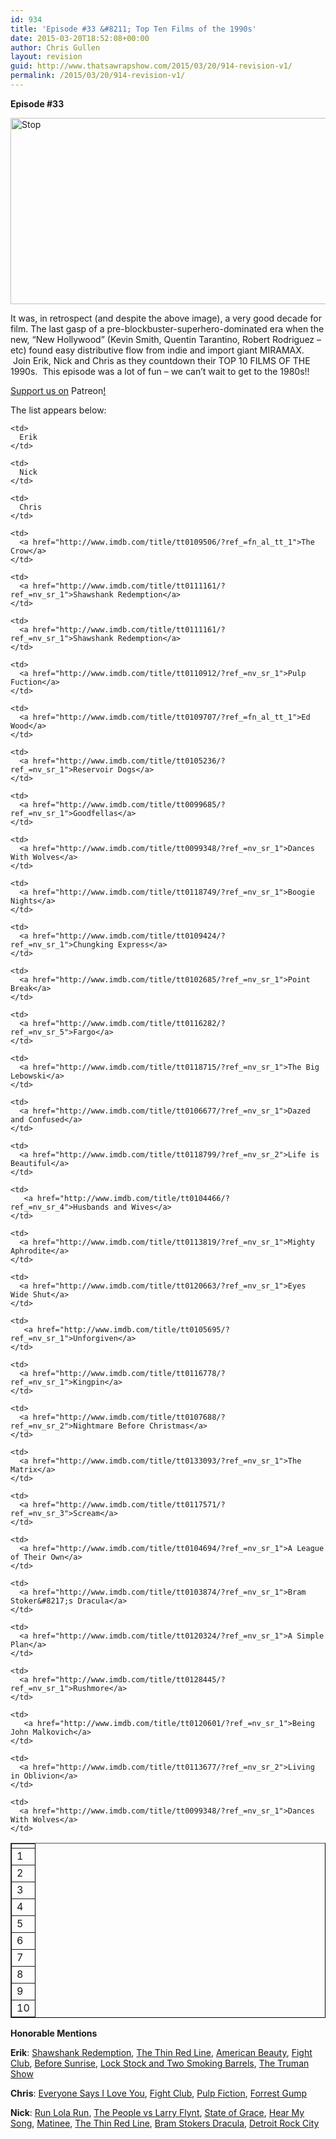 ```yaml
---
id: 934
title: 'Episode #33 &#8211; Top Ten Films of the 1990s'
date: 2015-03-20T18:52:08+00:00
author: Chris Gullen
layout: revision
guid: http://www.thatsawrapshow.com/2015/03/20/914-revision-v1/
permalink: /2015/03/20/914-revision-v1/
---
```

**Episode #33**

[<img class="aligncenter  wp-image-915" src="http://www.thatsawrapshow.com/wp-content/uploads/2015/03/Stop.jpg" alt="Stop" width="527" height="298" />](http://www.thatsawrapshow.com/wp-content/uploads/2015/03/Stop.jpg)

It was, in retrospect (and despite the above image), a very good decade for film. The last gasp of a pre-blockbuster-superhero-dominated era when the new, &#8220;New Hollywood&#8221; (Kevin Smith, Quentin Tarantino, Robert Rodriguez &#8211; etc) found easy distributive flow from indie and import giant MIRAMAX.  Join Erik, Nick and Chris as they countdown their TOP 10 FILMS OF THE 1990s.  This episode was a lot of fun &#8211; we can&#8217;t wait to get to the 1980s!!

[Support us on](https://www.patreon.com/thatsawrap) Patreon[!](https://www.patreon.com/thatsawrap)

The list appears below:

<!--more-->

<table style="border-color: #000000;" border="1px solid">
  <tr>
    <td>
    </td>
    
    <td>
      Erik
    </td>
    
    <td>
      Nick
    </td>
    
    <td>
      Chris
    </td>
  </tr>
  
  <tr>
    <td>
      1
    </td>
    
    <td>
      <a href="http://www.imdb.com/title/tt0109506/?ref_=fn_al_tt_1">The Crow</a>
    </td>
    
    <td>
      <a href="http://www.imdb.com/title/tt0111161/?ref_=nv_sr_1">Shawshank Redemption</a>
    </td>
    
    <td>
      <a href="http://www.imdb.com/title/tt0111161/?ref_=nv_sr_1">Shawshank Redemption</a>
    </td>
  </tr>
  
  <tr>
    <td>
      2
    </td>
    
    <td>
      <a href="http://www.imdb.com/title/tt0110912/?ref_=nv_sr_1">Pulp Fuction</a>
    </td>
    
    <td>
      <a href="http://www.imdb.com/title/tt0109707/?ref_=fn_al_tt_1">Ed Wood</a>
    </td>
    
    <td>
      <a href="http://www.imdb.com/title/tt0105236/?ref_=nv_sr_1">Reservoir Dogs</a>
    </td>
  </tr>
  
  <tr>
    <td>
      3
    </td>
    
    <td>
      <a href="http://www.imdb.com/title/tt0099685/?ref_=nv_sr_1">Goodfellas</a>
    </td>
    
    <td>
      <a href="http://www.imdb.com/title/tt0099348/?ref_=nv_sr_1">Dances With Wolves</a>
    </td>
    
    <td>
      <a href="http://www.imdb.com/title/tt0118749/?ref_=nv_sr_1">Boogie Nights</a>
    </td>
  </tr>
  
  <tr>
    <td>
      4
    </td>
    
    <td>
      <a href="http://www.imdb.com/title/tt0109424/?ref_=nv_sr_1">Chungking Express</a>
    </td>
    
    <td>
      <a href="http://www.imdb.com/title/tt0102685/?ref_=nv_sr_1">Point Break</a>
    </td>
    
    <td>
      <a href="http://www.imdb.com/title/tt0116282/?ref_=nv_sr_5">Fargo</a>
    </td>
  </tr>
  
  <tr>
    <td>
      5
    </td>
    
    <td>
      <a href="http://www.imdb.com/title/tt0118715/?ref_=nv_sr_1">The Big Lebowski</a>
    </td>
    
    <td>
      <a href="http://www.imdb.com/title/tt0106677/?ref_=nv_sr_1">Dazed and Confused</a>
    </td>
    
    <td>
      <a href="http://www.imdb.com/title/tt0118799/?ref_=nv_sr_2">Life is Beautiful</a>
    </td>
  </tr>
  
  <tr>
    <td>
      6
    </td>
    
    <td>
       <a href="http://www.imdb.com/title/tt0104466/?ref_=nv_sr_4">Husbands and Wives</a>
    </td>
    
    <td>
      <a href="http://www.imdb.com/title/tt0113819/?ref_=nv_sr_1">Mighty Aphrodite</a>
    </td>
    
    <td>
      <a href="http://www.imdb.com/title/tt0120663/?ref_=nv_sr_1">Eyes Wide Shut</a>
    </td>
  </tr>
  
  <tr>
    <td>
      7
    </td>
    
    <td>
       <a href="http://www.imdb.com/title/tt0105695/?ref_=nv_sr_1">Unforgiven</a>
    </td>
    
    <td>
      <a href="http://www.imdb.com/title/tt0116778/?ref_=nv_sr_1">Kingpin</a>
    </td>
    
    <td>
      <a href="http://www.imdb.com/title/tt0107688/?ref_=nv_sr_2">Nightmare Before Christmas</a>
    </td>
  </tr>
  
  <tr>
    <td>
      8
    </td>
    
    <td>
      <a href="http://www.imdb.com/title/tt0133093/?ref_=nv_sr_1">The Matrix</a>
    </td>
    
    <td>
      <a href="http://www.imdb.com/title/tt0117571/?ref_=nv_sr_3">Scream</a>
    </td>
    
    <td>
      <a href="http://www.imdb.com/title/tt0104694/?ref_=nv_sr_1">A League of Their Own</a>
    </td>
  </tr>
  
  <tr>
    <td>
      9
    </td>
    
    <td>
      <a href="http://www.imdb.com/title/tt0103874/?ref_=nv_sr_1">Bram Stoker&#8217;s Dracula</a>
    </td>
    
    <td>
      <a href="http://www.imdb.com/title/tt0120324/?ref_=nv_sr_1">A Simple Plan</a>
    </td>
    
    <td>
      <a href="http://www.imdb.com/title/tt0128445/?ref_=nv_sr_1">Rushmore</a>
    </td>
  </tr>
  
  <tr>
    <td>
      10
    </td>
    
    <td>
       <a href="http://www.imdb.com/title/tt0120601/?ref_=nv_sr_1">Being John Malkovich</a>
    </td>
    
    <td>
      <a href="http://www.imdb.com/title/tt0113677/?ref_=nv_sr_2">Living in Oblivion</a>
    </td>
    
    <td>
      <a href="http://www.imdb.com/title/tt0099348/?ref_=nv_sr_1">Dances With Wolves</a>
    </td>
  </tr>
</table>

**Honorable Mentions**

**Erik**: [Shawshank Redemption](http://www.imdb.com/title/tt0111161/?ref_=nv_sr_1), [The Thin Red Line](http://www.imdb.com/title/tt0120863/?ref_=nv_sr_1), [American Beauty](http://www.imdb.com/title/tt0169547/?ref_=nv_sr_1), [Fight Club](http://www.imdb.com/title/tt0137523/?ref_=nv_sr_1), [Before Sunrise](http://www.imdb.com/title/tt0112471/?ref_=nv_sr_1), [Lock Stock and Two Smoking Barrels](http://www.imdb.com/title/tt0120735/?ref_=nv_sr_1), [The Truman Show](http://www.imdb.com/title/tt0120382/?ref_=nv_sr_1)

**Chris**: [Everyone Says I Love You](http://www.imdb.com/title/tt0116242/?ref_=nv_sr_1), [Fight Club](http://www.imdb.com/title/tt0137523/?ref_=nv_sr_1), [Pulp Fiction](http://www.imdb.com/title/tt0110912/?ref_=nv_sr_1), [Forrest Gump](http://www.imdb.com/title/tt0109830/?ref_=nv_sr_1)

**Nick**: [Run Lola Run](http://www.imdb.com/title/tt0130827/?ref_=nv_sr_1), [The People vs Larry Flynt](http://www.imdb.com/title/tt0117318/?ref_=nv_sr_1), [State of Grace](http://www.imdb.com/title/tt0100685/?ref_=nv_sr_3), [Hear My Song](http://www.imdb.com/title/tt0102014/?ref_=nv_sr_1), [Matinee](http://www.imdb.com/title/tt0107529/?ref_=nv_sr_1), [The Thin Red Line](http://www.imdb.com/title/tt0120863/?ref_=nv_sr_1), [Bram Stokers Dracula](http://www.imdb.com/title/tt0103874/?ref_=nv_sr_1), [Detroit Rock City](http://www.imdb.com/title/tt0165710/?ref_=nv_sr_1)

&nbsp;